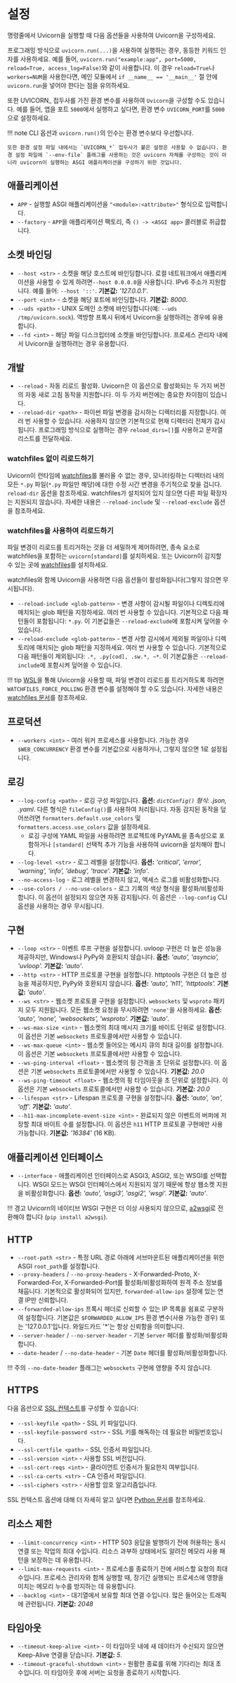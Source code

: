 # 설정

명령줄에서 Uvicorn을 실행할 때 다음 옵션들을 사용하여 Uvicorn을 구성하세요.

프로그래밍 방식으로 `uvicorn.run(...)`을 사용하여 실행하는 경우, 동등한 키워드 인자를 사용하세요. 
예를 들어, `uvicorn.run("example:app", port=5000, reload=True, access_log=False)`와 같이 사용합니다.
이 경우 `reload=True`나 `workers=NUM`을 사용한다면, 
메인 모듈에서 `if __name__ == '__main__'` 절 안에 `uvicorn.run`을 넣어야 한다는 점을 유의하세요.

또한 UVICORN_ 접두사를 가진 환경 변수를 사용하여 `Uvicorn`을 구성할 수도 있습니다.
예를 들어, 앱을 포트 `5000`에서 실행하고 싶다면, 환경 변수 `UVICORN_PORT`를 `5000`으로 설정하세요.

!!! note
    CLI 옵션과 `uvicorn.run()`의 인수는 환경 변수보다 우선합니다.

    또한 환경 설정 파일 내에서는 `UVICORN_*` 접두사가 붙은 설정은 사용할 수 없습니다. 환경 설정 파일에 `--env-file` 플래그를 사용하는 것은 uvicorn 자체를 구성하는 것이 아니라 uvicorn이 실행하는 ASGI 애플리케이션을 구성하기 위한 것입니다.

## 애플리케이션

* `APP` - 실행할 ASGI 애플리케이션을 `"<module>:<attribute>"` 형식으로 입력합니다.
* `--factory` - `APP`을 애플리케이션 팩토리, 즉 `() -> <ASGI app>` 콜러블로 취급합니다.

## 소켓 바인딩

* `--host <str>` - 소켓을 해당 호스트에 바인딩합니다. 로컬 네트워크에서 애플리케이션을 사용할 수 있게 하려면`--host 0.0.0.0`을 사용합니다. IPv6 주소가 지원합니다. 예를 들어: `--host '::'`. **기본값:** *'127.0.0.1'*.
* `--port <int>` - 소켓을 해당 포트에 바인딩합니다. **기본값:** *8000*.
* `--uds <path>` - UNIX 도메인 소켓에 바인딩합니다(예: `--uds /tmp/uvicorn.sock`). 역방향 프록시 뒤에서 Uvicorn을 실행하려는 경우에 유용합니다. 
* `--fd <int>` - 해당 파일 디스크립터에 소켓을 바인딩합니다. 프로세스 관리자 내에서 Uvicorn을 실행하려는 경우 유용합니다.

## 개발

* `--reload` - 자동 리로드 활성화. Uvicorn은 이 옵션으로 활성화되는 두 가지 버전의 자동 새로 고침 동작을 지원합니다. 이 두 가지 버전에는 중요한 차이점이 있습니다.
* `--reload-dir <path>` - 파이썬 파일 변경을 감시하는 디렉터리를 지정합니다. 여러 번 사용할 수 있습니다. 사용하지 않으면 기본적으로 현재 디렉터리 전체가 감시됩니다. 프로그래밍 방식으로 실행하는 경우 `reload_dirs=[]`를 사용하고 문자열 리스트를 전달하세요.

### watchfiles 없이 리로드하기

Uvicorn이 런타임에 [watchfiles](https://pypi.org/project/watchfiles/)를 불러올 수 없는 경우, 모니터링하는 디렉터리 내의 모든 `*.py` 파일(`*.py` 파일만 해당)에 대한 수정 시간 변경을 주기적으로 찾을 겁니다. `reload-dir` 옵션을 참조하세요. watchfiles가 설치되어 있지 않으면 다른 파일 확장자는 지원되지 않습니다. 자세한 내용은 `--reload-include` 및 `--reload-exclude` 옵션을 참조하세요.

### watchfiles을 사용하여 리로드하기

파일 변경이 리로드를 트리거하는 것을 더 세밀하게 제어하려면, 종속 요소로 watchfiles을 포함하는 `uvicorn[standard]`를 설치하세요. 또는 Uvicorn이 감지할 수 있는 곳에 [watchfiles](https://pypi.org/project/watchfiles/)를 설치하세요.

watchfiles와 함께 Uvicorn을 사용하면 다음 옵션들이 활성화됩니다(그렇지 않으면 무시됩니다).

* `--reload-include <glob-pattern>` - 변경 사항이 감시될 파일이나 디렉토리에 매치되는 glob 패턴을 지정하세요. 여러 번 사용할 수 있습니다. 기본적으로 다음 패턴들이 포함됩니다: `*.py`. 이 기본값들은 `--reload-exclude`에 포함시켜 덮어쓸 수 있습니다.
* `--reload-exclude <glob-pattern>` - 변경 사항 감시에서 제외될 파일이나 디렉토리에 매치되는 glob 패턴을 지정하세요. 여러 번 사용할 수 있습니다. 기본적으로 다음 패턴들이 제외됩니다: `.*, .py[cod], .sw.*, ~*`. 이 기본값들은 `--reload-include`에 포함시켜 덮어쓸 수 있습니다.

!!! tip
    [WSL](https://en.wikipedia.org/wiki/Windows_Subsystem_for_Linux)을 통해 Uvicorn을 사용할 때, 파일 변경이 리로드를 트리거하도록 하려면 `WATCHFILES_FORCE_POLLING` 환경 변수를 설정해야 할 수도 있습니다.
자세한 내용은 [watchfiles 문서](https://watchfiles.helpmanual.io/api/watch/)를 참조하세요.

## 프로덕션

* `--workers <int>` - 여러 워커 프로세스를 사용합니다. 가능한 경우 `$WEB_CONCURRENCY` 환경 변수를 기본값으로 사용하거나, 그렇지 않으면 1로 설정됩니다.

## 로깅

* `--log-config <path>` - 로깅 구성 파일입니다. **옵션:** *`dictConfig()` 형식: .json, .yaml*. 다른 형식은 `fileConfig()`를 사용하여 처리됩니다. 자동 감지된 동작을 덮어쓰려면 `formatters.default.use_colors` 및 `formatters.access.use_colors` 값을 설정하세요.
    * 로깅 구성에 YAML 파일을 사용하려면 프로젝트에 PyYAML을 종속성으로 포함하거나 `[standard]` 선택적 추가 기능을 사용하여 uvicorn을 설치해야 합니다.
* `--log-level <str>` - 로그 레벨을 설정합니다. **옵션:** *'critical', 'error', 'warning', 'info', 'debug', 'trace'.* **기본값:** *'info'*.
* `--no-access-log` - 로그 레벨을 변경하지 않고, 액세스 로그를 비활성화합니다.
* `--use-colors / --no-use-colors` - 로그 기록의 색상 형식을 활성화/비활성화합니다. 이 옵션이 설정되지 않으면 자동 감지됩니다. 이 옵션은 `--log-config` CLI 옵션을 사용하는 경우 무시됩니다.

## 구현

* `--loop <str>` - 이벤트 루프 구현을 설정합니다. uvloop 구현은 더 높은 성능을 제공하지만, Windows나 PyPy와 호환되지 않습니다. **옵션:** *'auto', 'asyncio', 'uvloop'.* **기본값:** *'auto'*.
* `--http <str>` - HTTP 프로토콜 구현을 설정합니다. httptools 구현은 더 높은 성능을 제공하지만, PyPy와 호환되지 않습니다. **옵션:** *'auto', 'h11', 'httptools'.* **기본값:** *'auto'*.
* `--ws <str>` - 웹소켓 프로토콜 구현을 설정합니다. `websockets` 및 `wsproto` 패키지 모두 지원됩니다. 모든 웹소켓 요청을 무시하려면 `'none'`을 사용하세요. **옵션:** *'auto', 'none', 'websockets', 'wsproto'.* **기본값:** *'auto'*.
* `--ws-max-size <int>` - 웹소켓의 최대 메시지 크기를 바이트 단위로 설정합니다. 이 옵션은 기본 `websockets` 프로토콜에서만 사용할 수 있습니다.
* `--ws-max-queue <int>` - 웹소켓 들어오는 메시지 큐의 최대 길이를 설정합니다. 이 옵션은 기본 `websockets` 프로토콜에서만 사용할 수 있습니다.
* `--ws-ping-interval <float>` - 웹소켓의 핑 간격을 초 단위로 설정합니다. 이 옵션은 기본 `websockets` 프로토콜에서만 사용할 수 있습니다. **기본값:** *20.0*
* `--ws-ping-timeout <float>` - 웹소켓의 핑 타임아웃을 초 단위로 설정합니다. 이 옵션은 기본 `websockets` 프로토콜에서만 사용할 수 있습니다. **기본값:** *20.0*
* `--lifespan <str>` - Lifespan 프로토콜 구현을 설정합니다. **옵션:** *'auto', 'on', 'off'.* **기본값:** *'auto'*.
* `--h11-max-incomplete-event-size <int>` - 완료되지 않은 이벤트의 버퍼에 저장할 최대 바이트 수를 설정합니다.  이 옵션은 `h11` HTTP 프로토콜 구현에만 사용 가능합니다. **기본값:** *'16384'* (16 KB).

## 애플리케이션 인터페이스

* `--interface` - 애플리케이션 인터페이스로 ASGI3, ASGI2, 또는 WSGI를 선택합니다.
WSGI 모드는 WSGI 인터페이스에서 지원되지 않기 때문에 항상 웹소켓 지원을 비활성화합니다.
**옵션:** *'auto', 'asgi3', 'asgi2', 'wsgi'.* **기본값:** *'auto'*.

!!! 경고
    Uvicorn의 네이티브 WSGI 구현은 더 이상 사용되지 않으므로, [a2wsgi](https://github.com/abersheeran/a2wsgi)로 전환해야 합니다 (`pip install a2wsgi`).

## HTTP

* `--root-path <str>` - 특정 URL 경로 아래에 서브마운트된 애플리케이션을 위한 ASGI `root_path`를 설정합니다.
* `--proxy-headers` / `--no-proxy-headers` - X-Forwarded-Proto, X-Forwarded-For, X-Forwarded-Port를 활성화/비활성화하여 원격 주소 정보를 채웁니다. 기본적으로 활성화되어 있지만, `forwarded-allow-ips` 설정에 있는 연결 IP만 신뢰합니다.
* `--forwarded-allow-ips` <comma-separated-list> 프록시 헤더로 신뢰할 수 있는 IP 목록을 쉼표로 구분하여 설정합니다. 기본값은 `$FORWARDED_ALLOW_IPS` 환경 변수(사용 가능한 경우) 또는 '127.0.0.1'입니다. 와일드카드 '*'는 항상 신뢰함을 의미합니다.
* `--server-header` / `--no-server-header` - 기본 `Server` 헤더를 활성화/비활성화합니다.
* `--date-header` / `--no-date-header` - 기본 `Date` 헤더를 활성화/비활성화합니다.

!!! 주의
    `--no-date-header` 플래그는 `websockets` 구현에 영향을 주지 않습니다.

## HTTPS

다음 옵션으로 [SSL 컨텍스트](https://docs.python.org/3/library/ssl.html#ssl.SSLContext)를 구성할 수 있습니다:

* `--ssl-keyfile <path>` - SSL 키 파일입니다.
* `--ssl-keyfile-password <str>` - SSL 키를 해독하는 데 필요한 비밀번호입니다.
* `--ssl-certfile <path>` - SSL 인증서 파일입니다.
* `--ssl-version <int>` - 사용할 SSL 버전입니다.
* `--ssl-cert-reqs <int>` - 클라이언트 인증서가 필요한지 여부입니다.
* `--ssl-ca-certs <str>` - CA 인증서 파일입니다.
* `--ssl-ciphers <str>` - 사용할 암호 알고리즘입니다.

SSL 컨텍스트 옵션에 대해 더 자세히 알고 싶다면 [Python 문서](https://docs.python.org/3/library/ssl.html)를 참조하세요.

## 리소스 제한

* `--limit-concurrency <int>` - HTTP 503 응답을 발행하기 전에 허용하는 동시 연결 또는 작업의 최대 수입니다. 리소스 과부하 상태에서도 알려진 메모리 사용 패턴을 보장하는 데 유용합니다.
* `--limit-max-requests <int>` - 프로세스를 종료하기 전에 서비스할 요청의 최대 수입니다. 프로세스 관리자와 함께 실행할 때, 장기간 실행되는 프로세스에 영향을 미치는 메모리 누수를 방지하는 데 유용합니다.
* `--backlog <int>` - 대기열에서 보유할 최대 연결 수입니다. 많은 들어오는 트래픽에 관련됩니다. **기본값:** *2048*

## 타임아웃

* `--timeout-keep-alive <int>` - 이 타임아웃 내에 새 데이터가 수신되지 않으면 Keep-Alive 연결을 닫습니다. **기본값:** *5*.
* `--timeout-graceful-shutdown <int>` - 원활한 종료를 위해 기다리는 최대 초 수입니다. 이 타임아웃 후에 서버는 요청을 종료하기 시작합니다.